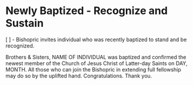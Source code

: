 # Newly Baptized - Recognize and Sustain
[ ] - Bishopric invites individual who was recently baptized to stand and be recognized.

Brothers & Sisters, 
NAME OF INDIVIDUAL was baptized and confirmed the newest member of the Church of Jesus Christ of Latter-day Saints on DAY, MONTH. 
All those who can join the Bishopric in extending full fellowship may do so by the uplifted hand. Congratulations. Thank you.
